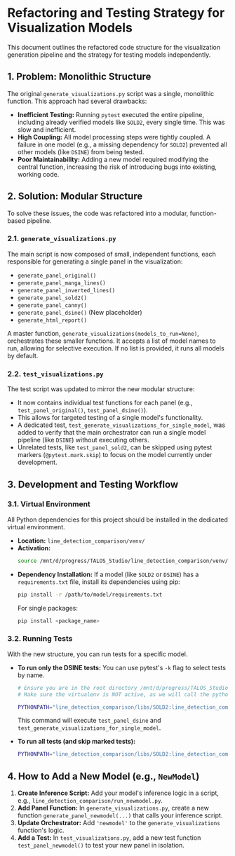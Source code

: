 # Refactoring and Testing Strategy for Visualization Models

This document outlines the refactored code structure for the visualization generation pipeline and the strategy for testing models independently.

## 1. Problem: Monolithic Structure

The original `generate_visualizations.py` script was a single, monolithic function. This approach had several drawbacks:

- **Inefficient Testing:** Running `pytest` executed the entire pipeline, including already verified models like `SOLD2`, every single time. This was slow and inefficient.
- **High Coupling:** All model processing steps were tightly coupled. A failure in one model (e.g., a missing dependency for `SOLD2`) prevented all other models (like `DSINE`) from being tested.
- **Poor Maintainability:** Adding a new model required modifying the central function, increasing the risk of introducing bugs into existing, working code.

## 2. Solution: Modular Structure

To solve these issues, the code was refactored into a modular, function-based pipeline.

### 2.1. `generate_visualizations.py`

The main script is now composed of small, independent functions, each responsible for generating a single panel in the visualization:

- `generate_panel_original()`
- `generate_panel_manga_lines()`
- `generate_panel_inverted_lines()`
- `generate_panel_sold2()`
- `generate_panel_canny()`
- `generate_panel_dsine()` (New placeholder)
- `generate_html_report()`

A master function, `generate_visualizations(models_to_run=None)`, orchestrates these smaller functions. It accepts a list of model names to run, allowing for selective execution. If no list is provided, it runs all models by default.

### 2.2. `test_visualizations.py`

The test script was updated to mirror the new modular structure:

- It now contains individual test functions for each panel (e.g., `test_panel_original()`, `test_panel_dsine()`).
- This allows for targeted testing of a single model's functionality.
- A dedicated test, `test_generate_visualizations_for_single_model`, was added to verify that the main orchestrator can run a single model pipeline (like `DSINE`) without executing others.
- Unrelated tests, like `test_panel_sold2`, can be skipped using pytest markers (`@pytest.mark.skip`) to focus on the model currently under development.

## 3. Development and Testing Workflow

### 3.1. Virtual Environment

All Python dependencies for this project should be installed in the dedicated virtual environment.

- **Location:** `line_detection_comparison/venv/`
- **Activation:**
  ```bash
  source /mnt/d/progress/TALOS_Studio/line_detection_comparison/venv/bin/activate
  ```
- **Dependency Installation:**
  If a model (like `SOLD2` or `DSINE`) has a `requirements.txt` file, install its dependencies using pip:
  ```bash
  pip install -r /path/to/model/requirements.txt
  ```
  For single packages:
  ```bash
  pip install <package_name>
  ```

### 3.2. Running Tests

With the new structure, you can run tests for a specific model.

- **To run only the DSINE tests:**
  You can use pytest's `-k` flag to select tests by name.
  ```bash
  # Ensure you are in the root directory /mnt/d/progress/TALOS_Studio/
  # Make sure the virtualenv is NOT active, as we will call the python from it directly.
  
  PYTHONPATH="line_detection_comparison/libs/SOLD2:line_detection_comparison/libs/DSINE" /mnt/d/progress/TALOS_Studio/line_detection_comparison/venv/bin/python -m pytest -k "dsine"
  ```
  This command will execute `test_panel_dsine` and `test_generate_visualizations_for_single_model`.

- **To run all tests (and skip marked tests):**
  ```bash
  PYTHONPATH="line_detection_comparison/libs/SOLD2:line_detection_comparison/libs/DSINE" /mnt/d/progress/TALOS_Studio/line_detection_comparison/venv/bin/python -m pytest
  ```

## 4. How to Add a New Model (e.g., `NewModel`)

1.  **Create Inference Script:** Add your model's inference logic in a script, e.g., `line_detection_comparison/run_newmodel.py`.
2.  **Add Panel Function:** In `generate_visualizations.py`, create a new function `generate_panel_newmodel(...)` that calls your inference script.
3.  **Update Orchestrator:** Add `'newmodel'` to the `generate_visualizations` function's logic.
4.  **Add a Test:** In `test_visualizations.py`, add a new test function `test_panel_newmodel()` to test your new panel in isolation.
